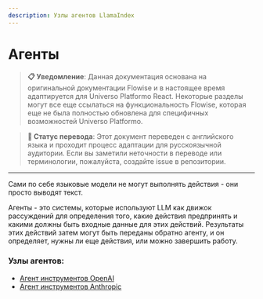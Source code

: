 ```yaml
---
description: Узлы агентов LlamaIndex
---
```


# Агенты

> **📋 Уведомление**: Данная документация основана на оригинальной документации Flowise и в настоящее время адаптируется для Universo Platformo React. Некоторые разделы могут все еще ссылаться на функциональность Flowise, которая еще не была полностью обновлена для специфичных возможностей Universo Platformo.

> **🔄 Статус перевода**: Этот документ переведен с английского языка и проходит процесс адаптации для русскоязычной аудитории. Если вы заметили неточности в переводе или терминологии, пожалуйста, создайте issue в репозитории.

***

Сами по себе языковые модели не могут выполнять действия - они просто выводят текст.

Агенты - это системы, которые используют LLM как движок рассуждений для определения того, какие действия предпринять и какими должны быть входные данные для этих действий. Результаты этих действий затем могут быть переданы обратно агенту, и он определяет, нужны ли еще действия, или можно завершить работу.

### Узлы агентов:

* [Агент инструментов OpenAI](openai-tool-agent.md)
* [Агент инструментов Anthropic](openai-tool-agent-1.md)
